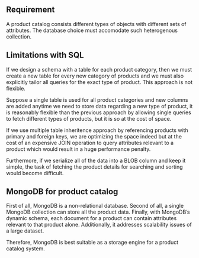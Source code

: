 ## Requirement

A product catalog consists different types of objects with different sets of attributes. The database choice must accomodate such heterogenous collection.


## Limitations with SQL

If we design a schema with a table for each product category, then we must create a new table for every new category of products and we must also explicitly tailor all queries for the exact type of product. This approach is not flexible. 

Suppose a single table is used for all product categories and new columns are added anytime we need to store data regarding a new type of product, it is reasonably flexible than the previous approach by allowing single queries to fetch different types of products, but it is so at the cost of space. 

If we use multiple table inheritence approach by referencing products with primary and foreign keys, we are optimizing the space indeed but at the cost of an expensive JOIN operation to query attributes relevant to a product which would result in a huge performance penalty.

Furthermore, if we serialize all of the data into a BLOB column and keep it simple, the task of fetching the product details for searching and sorting would become difficult. 


## MongoDB for product catalog

First of all, MongoDB is a non-relational database.  Second of all, a single MongoDB collection can  store all the product data. Finally, with MongoDB’s dynamic schema, each document for a product can contain attributes relevant to that product alone. Additionally, it addresses scalability issues of a large dataset.

Therefore, MongoDB is best suitable as a storage engine for a product catalog system.
